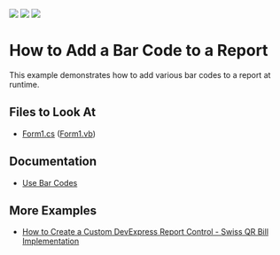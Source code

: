 <!-- default badges list -->
![](https://img.shields.io/endpoint?url=https://codecentral.devexpress.com/api/v1/VersionRange/128598215/2022.2)
[![](https://img.shields.io/badge/Open_in_DevExpress_Support_Center-FF7200?style=flat-square&logo=DevExpress&logoColor=white)](https://supportcenter.devexpress.com/ticket/details/E167)
[![](https://img.shields.io/badge/📖_How_to_use_DevExpress_Examples-e9f6fc?style=flat-square)](https://docs.devexpress.com/GeneralInformation/403183)
<!-- default badges end -->
# How to Add a Bar Code to a Report

This example demonstrates how to add various bar codes to a report at runtime.


## Files to Look At

- [Form1.cs](CS/Form1.cs) ([Form1.vb](VB/Form1.vb))

## Documentation

- [Use Bar Codes](https://docs.devexpress.com/XtraReports/2613/detailed-guide-to-devexpress-reporting/use-report-controls/use-bar-codes?v=22.1)

## More Examples

- [How to Create a Custom DevExpress Report Control - Swiss QR Bill Implementation](https://github.com/DevExpress-Examples/Reporting-Custom-Controls)
